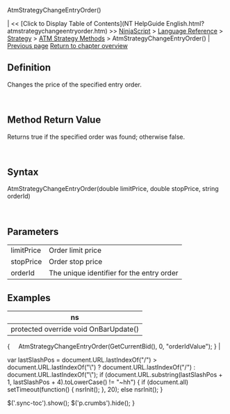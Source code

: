 ﻿










 


AtmStrategyChangeEntryOrder()







| &lt;&lt; [Click to Display Table of Contents](NT HelpGuide English.html?atmstrategychangeentryorder.htm) &gt;&gt;
 [NinjaScript](ninjascript.htm) &gt; [Language Reference](language_reference_wip.htm) &gt; [Strategy](strategy.htm) &gt; [ATM Strategy Methods](atm_strategy_methods.htm) &gt;
AtmStrategyChangeEntryOrder() | [Previous page](atmstrategycancelentryorder.htm)
[Return to chapter overview](atm_strategy_methods.htm)










Definition
----------


Changes the price of the specified entry order.


 


Method Return Value
-------------------


Returns true if the specified order was found; otherwise false.


 


Syntax
------


AtmStrategyChangeEntryOrder(double limitPrice, double stopPrice, string orderId)


 



Parameters
----------




|  |  |
| --- | --- |
| limitPrice | Order limit price |
| stopPrice | Order stop price |
| orderId | The unique identifier for the entry order |





Examples
--------




| ns |
| --- |
| protected override void OnBarUpdate()
{
     AtmStrategyChangeEntryOrder(GetCurrentBid(), 0, "orderIdValue");
} |






 
 var lastSlashPos = document.URL.lastIndexOf("/") &gt; document.URL.lastIndexOf("\\") ? document.URL.lastIndexOf("/") : document.URL.lastIndexOf("\\");
 if (document.URL.substring(lastSlashPos + 1, lastSlashPos + 4).toLowerCase() != "~hh") {
 if (document.all) setTimeout(function() {
 nsrInit();
 }, 20);
 else nsrInit();
 }
 
 
 $('.sync-toc').show();
 $('p.crumbs').hide();
 }
 
 
 



